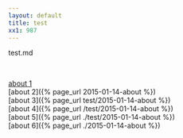 ```yaml
---
layout: default
title: test
xx1: 987
---
```


test.md

<br/>

[about 1](/test/2015/01/14/about)
<br/>[about 2]({% page_url 2015-01-14-about %})
<br/>[about 3]({% page_url test/2015-01-14-about %})
<br/>[about 4]({% page_url /test/2015-01-14-about %})
<br/>[about 5]({% page_url ./test/2015-01-14-about %})
<br/>[about 6]({% page_url ./2015-01-14-about %})
